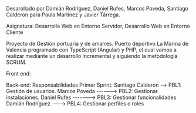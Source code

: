 Desarollado por Damián Rodríguez, Daniel Rufes, Marcos Poveda, Santiago Calderon para Paula Martinez y Javier Tárrega.

Asignatura: Desarrollo Web en Entorno Servidor, Desarrollo Web en Entorno Cliente

Proyecto de Gestión portuaria y de amarres. Puerto deportivo La Marina de Valencia programado con TypeScript (Angular) y PHP, el cual vamos a realizar mediante un desarrollo incremental y siguiendo la metodología SCRUM.

Front end:


Back-end:
  Responsabilidades Primer Sprint:
  Santiago Calderon --> PBL1: Gestión de usuarios.
  Marcos Poveda ------> PBL2: Gestionar instalaciones.
  Daniel Rufes -------> PBL3: Gestionar funcionalidades
  Damián Rodríguez ---> PBL4: Gestionar perfiles o roles
